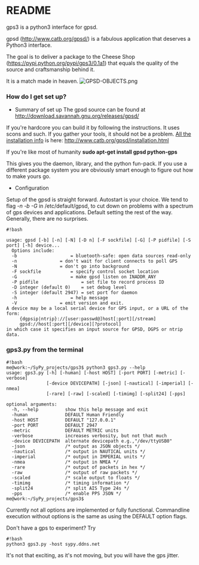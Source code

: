 # README #

gps3 is a python3 interface for gpsd.

gpsd (http://www.catb.org/gpsd/) is a fabulous application that deserves a Python3 interface.

The goal is to deliver a package to the Cheese Shop (https://pypi.python.org/pypi/gps3/0.1a1) that equals the quality of the source and craftsmanship behind it.

It is a match made in heaven.
![GPSD-OBJECTS.png](https://bitbucket.org/repo/nGqxd8/images/3787208142-GPSD-OBJECTS.png)
### How do I get set up? ###

* Summary of set up
The gpsd source can be found at http://download.savannah.gnu.org/releases/gpsd/

If you're hardcore you can build it by following the instructions.  It uses scons and such.  If you gather your tools, it should not be a problem.  [All the installation info](http://www.catb.org/gpsd/installation.html) is here: http://www.catb.org/gpsd/installation.html

If you're like most of humanity **sudo apt-get install gpsd python-gps**

This gives you the daemon, library, and the python fun-pack.  If you use a different package system you are obviously smart enough to figure out how to make yours go.

* Configuration

Setup of the gpsd is straight forward.  Autostart is your choice.  We tend to flag *-n -b -G* in /etc/default/gpsd, to cut down on problems with a spectrum of gps devices and applications.  Default setting the rest of the way.  Generally, there are no surprises.

```
#!bash

usage: gpsd [-b] [-n] [-N] [-D n] [-F sockfile] [-G] [-P pidfile] [-S port] [-h] device...
  Options include:
  -b		     	    = bluetooth-safe: open data sources read-only
  -n			    = don't wait for client connects to poll GPS
  -N			    = don't go into background
  -F sockfile		    = specify control socket location
  -G         		    = make gpsd listen on INADDR_ANY
  -P pidfile	      	    = set file to record process ID
  -D integer (default 0)    = set debug level
  -S integer (default 2947) = set port for daemon
  -h		     	    = help message
  -V			    = emit version and exit.
A device may be a local serial device for GPS input, or a URL of the form:
     {dgpsip|ntrip}://[user:passwd@]host[:port][/stream]
     gpsd://host[:port][/device][?protocol]
in which case it specifies an input source for GPSD, DGPS or ntrip data.

```
### gps3.py from the terminal ###
```
#!bash
me@work:~/SyPy_projects/gps3$ python3 gps3.py --help
usage: gps3.py [-h] [-human] [-host HOST] [-port PORT] [-metric] [-verbose]
               [-device DEVICEPATH] [-json] [-nautical] [-imperial] [-nmea]
               [-rare] [-raw] [-scaled] [-timimg] [-split24] [-pps]

optional arguments:
  -h, --help          show this help message and exit
  -human              DEFAULT Human Friendly
  -host HOST          DEFAULT "127.0.0.1"
  -port PORT          DEFAULT 2947
  -metric             DEFAULT METRIC units
  -verbose            increases verbosity, but not that much
  -device DEVICEPATH  alternate devicepath e.g.,"/dev/ttyUSB0"
  -json               /* output as JSON objects */
  -nautical           /* output in NAUTICAL units */
  -imperial           /* output in IMPERIAL units */
  -nmea               /* output in NMEA */
  -rare               /* output of packets in hex */
  -raw                /* output of raw packets */
  -scaled             /* scale output to floats */
  -timimg             /* timing information */
  -split24            /* split AIS Type 24s */
  -pps                /* enable PPS JSON */
me@work:~/SyPy_projects/gps3$ 
```

Currently not all options are implemented or fully  functional.
Commandline execution without options is the same as using the DEFAULT option flags.

Don't have a gps to experiment?  Try
```
#!bash
python3 gps3.py -host sypy.ddns.net
```
It's not that exciting, as it's not moving, but you will have the gps jitter. 